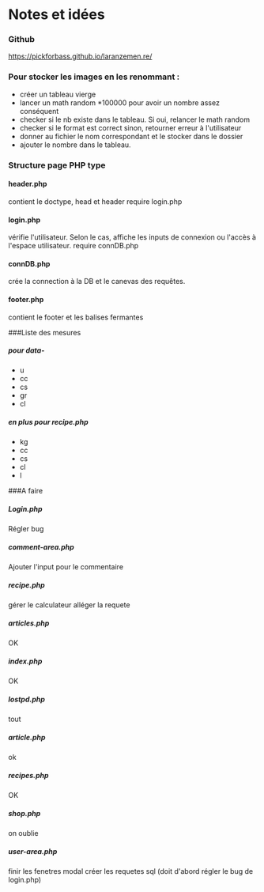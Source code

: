 # Notes et idées

### Github

https://pickforbass.github.io/laranzemen.re/


### Pour stocker les images en les renommant :
- créer un tableau vierge
- lancer un math random *100000 pour avoir un nombre assez conséquent
- checker si le nb existe dans le tableau. Si oui, relancer le math random
- checker si le format est correct sinon, retourner erreur à l'utilisateur
- donner au fichier le nom correspondant et le stocker dans le dossier
- ajouter le nombre dans le tableau. 


### Structure page PHP type

#### header.php

contient le doctype, head et header
require login.php

#### login.php
vérifie l'utilisateur. Selon le cas, affiche  les inputs de connexion ou l'accès à l'espace utilisateur.
require connDB.php

#### connDB.php
crée la connection à la DB et le canevas des requêtes.
 
 
#### footer.php
contient le footer et les balises fermantes

###Liste des mesures

##### pour data-

- u
- cc
- cs
- gr
- cl

##### en plus pour recipe.php
- kg
- cc
- cs
- cl
- l

###A faire


##### Login.php

Régler bug

##### comment-area.php

Ajouter l'input pour le commentaire

##### recipe.php

gérer le calculateur
alléger la requete

##### articles.php

OK

##### index.php

OK

##### lostpd.php

tout

##### article.php

ok

##### recipes.php

OK

##### shop.php

on oublie

##### user-area.php

finir les fenetres modal
créer les requetes sql (doit d'abord régler le bug de login.php)




